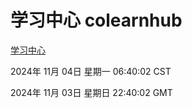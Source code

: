 # 学习中心 colearnhub
[学习中心](http://219.139.197.74:56308/colearnhub/)

2024年 11月 04日 星期一 06:40:02 CST

2024年 11月 03日 星期日 22:40:02 GMT
